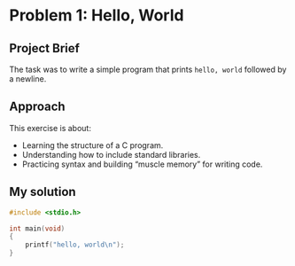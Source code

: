# Problem 1: Hello, World

## Project Brief 
The task was to write a simple program that prints `hello, world` followed by a newline.

## Approach
This exercise is about:
- Learning the structure of a C program.
- Understanding how to include standard libraries.
- Practicing syntax and building “muscle memory” for writing code.

## My solution
```c
#include <stdio.h>

int main(void)
{
    printf("hello, world\n");
}
